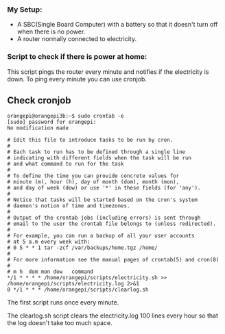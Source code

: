 ### My Setup:
- A SBC(Single Board Computer) with a battery so that it doesn't turn off when there is no power.
- A router normally connected to electricity.

### Script to check if there is power at home:
This script pings the router every minute and notifies if the electricity is down. To ping every minute you can use cronjob.

## Check cronjob
```console
orangepi@orangepi3b:~$ sudo crontab -e
[sudo] password for orangepi:
No modification made
```
```console
# Edit this file to introduce tasks to be run by cron.
#
# Each task to run has to be defined through a single line
# indicating with different fields when the task will be run
# and what command to run for the task
#
# To define the time you can provide concrete values for
# minute (m), hour (h), day of month (dom), month (mon),
# and day of week (dow) or use '*' in these fields (for 'any').
#
# Notice that tasks will be started based on the cron's system
# daemon's notion of time and timezones.
#
# Output of the crontab jobs (including errors) is sent through
# email to the user the crontab file belongs to (unless redirected).
#
# For example, you can run a backup of all your user accounts
# at 5 a.m every week with:
# 0 5 * * 1 tar -zcf /var/backups/home.tgz /home/
#
# For more information see the manual pages of crontab(5) and cron(8)
#
# m h  dom mon dow   command
*/1 * * * * /home/orangepi/scripts/electricity.sh >> /home/orangepi/scripts/electricity.log 2>&1
0 */1 * * * /home/orangepi/scripts/clearlog.sh
```

The first script runs once every minute.

The clearlog.sh script clears the electricity.log 100 lines every hour so that the log doesn't take too much space.
